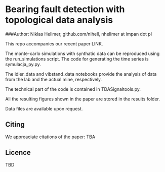 # Bearing fault detection with topological data analysis

###Author: Niklas Hellmer, github.com/nihell, nhellmer at impan dot pl

This repo accompanies our recent paper LINK.

The monte-carlo simulations with synthatic data can be reproduced using the run_simulations script. The code for generating the time series is symulacja_py.py.

The idler_data and vibstand_data notebooks provide the analysis of data from the lab and the actual mine, respectively.

The technical part of the code is contained in TDASignaltools.py.

All the resulting figures shown in the paper are stored in the results folder.

Data files are available upon request.

## Citing
We appreaciate citations of the paper: TBA

## Licence
TBD
